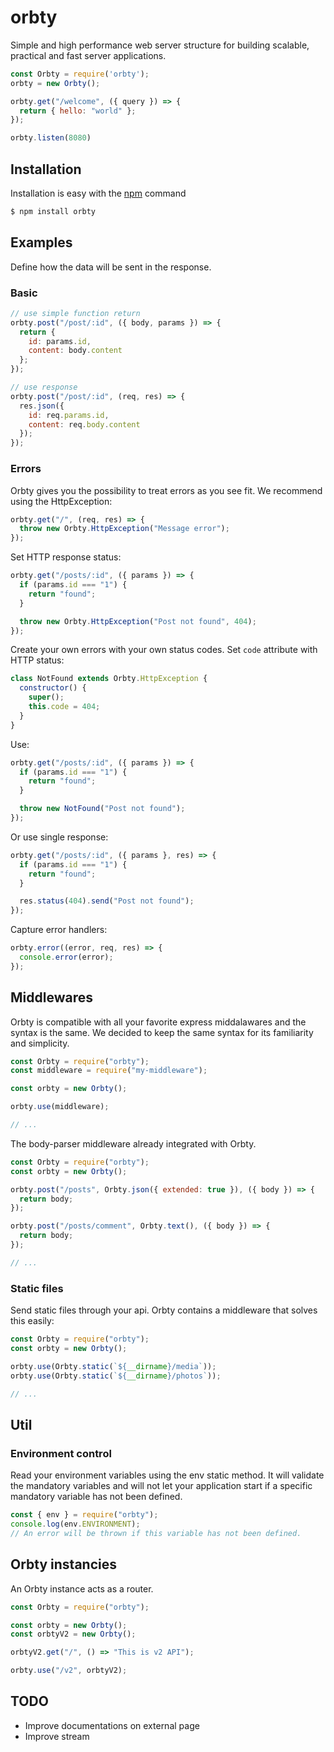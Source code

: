 orbty
============
Simple and high performance web server structure for building scalable, practical and fast server applications.

```js
const Orbty = require('orbty');
orbty = new Orbty();

orbty.get("/welcome", ({ query }) => {
  return { hello: "world" };
});

orbty.listen(8080)

```

## Installation

Installation is easy with the [npm](https://www.npmjs.com) command

```bash
$ npm install orbty
```

## Examples

Define how the data will be sent in the response.

### Basic
```js
// use simple function return
orbty.post("/post/:id", ({ body, params }) => {
  return {
    id: params.id,
    content: body.content
  };
});

// use response
orbty.post("/post/:id", (req, res) => {
  res.json({
    id: req.params.id,
    content: req.body.content
  });
});

```
### Errors

Orbty gives you the possibility to treat errors as you see fit. We recommend using the HttpException:

```js
orbty.get("/", (req, res) => {
  throw new Orbty.HttpException("Message error");
});
```
Set HTTP response status:
```js
orbty.get("/posts/:id", ({ params }) => {
  if (params.id === "1") {
    return "found";
  }

  throw new Orbty.HttpException("Post not found", 404);
});
```

Create your own errors with your own status codes. Set ```code``` attribute with HTTP status:

```js
class NotFound extends Orbty.HttpException {
  constructor() {
    super();
    this.code = 404;
  }
}
```
Use:
```js
orbty.get("/posts/:id", ({ params }) => {
  if (params.id === "1") {
    return "found";
  }

  throw new NotFound("Post not found");
});
```
Or use single response:
```js
orbty.get("/posts/:id", ({ params }, res) => {
  if (params.id === "1") {
    return "found";
  }

  res.status(404).send("Post not found");
});
```

Capture error handlers:
```js
orbty.error((error, req, res) => {
  console.error(error);
});
```

## Middlewares

Orbty is compatible with all your favorite express middalawares and the syntax is the same. We decided to keep the same syntax for its familiarity and simplicity.

```js
const Orbty = require("orbty");
const middleware = require("my-middleware");

const orbty = new Orbty();

orbty.use(middleware);

// ...
```

The body-parser middleware already integrated with Orbty.

```js
const Orbty = require("orbty");
const orbty = new Orbty();

orbty.post("/posts", Orbty.json({ extended: true }), ({ body }) => {
  return body;
});

orbty.post("/posts/comment", Orbty.text(), ({ body }) => {
  return body;
});

// ...
```

### Static files

Send static files through your api. Orbty contains a middleware that solves this easily:

```js
const Orbty = require("orbty");
const orbty = new Orbty();

orbty.use(Orbty.static(`${__dirname}/media`));
orbty.use(Orbty.static(`${__dirname}/photos`));

// ...
```

## Util

### Environment control


Read your environment variables using the env static method. It will validate the mandatory variables and will not let your application start if a specific mandatory variable has not been defined.

```js
const { env } = require("orbty");
console.log(env.ENVIRONMENT);
// An error will be thrown if this variable has not been defined.

```

## Orbty instancies

An Orbty instance acts as a router.

```js
const Orbty = require("orbty");

const orbty = new Orbty();
const orbtyV2 = new Orbty();

orbtyV2.get("/", () => "This is v2 API");

orbty.use("/v2", orbtyV2);

```

## TODO

- Improve documentations on external page
- Improve stream

